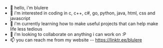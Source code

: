 - 👋 hello, i'm blulere
- 👀 i'm interested in coding in c, c++, c#, go, python, java, html, css and javascript
- 🌱 i'm currently learning how to make useful projects that can help make life less tedious
- 💞️ i'm looking to collaborate on anything i can work on :P
- 📫 you can reach me from my website -- https://linktr.ee/blulere

<!---
BlueBlueTeam/BlueBlueTeam is a ✨ special ✨ repository because its `README.md` (this file) appears on your GitHub profile.
You can click the Preview link to take a look at your changes.
--->
